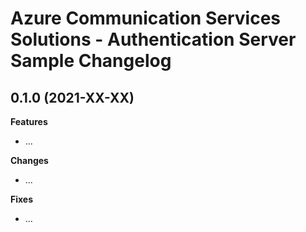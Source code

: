 # Azure Communication Services Solutions - Authentication Server Sample Changelog

<a name="0.1.0"></a>

## 0.1.0 (2021-XX-XX)

**Features**

- ...

**Changes**

- ...

**Fixes**

- ...
